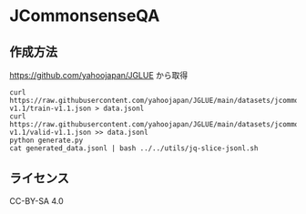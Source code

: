 # JCommonsenseQA
## 作成方法
https://github.com/yahoojapan/JGLUE から取得
```
curl https://raw.githubusercontent.com/yahoojapan/JGLUE/main/datasets/jcommonsenseqa-v1.1/train-v1.1.json > data.jsonl
curl https://raw.githubusercontent.com/yahoojapan/JGLUE/main/datasets/jcommonsenseqa-v1.1/valid-v1.1.json >> data.jsonl
python generate.py
cat generated_data.jsonl | bash ../../utils/jq-slice-jsonl.sh
```

## ライセンス
CC-BY-SA 4.0
